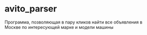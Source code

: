 # avito_parser
Программа, позволяющая в пару кликов найти все объявления в Москве по интересующей марке и модели машины
